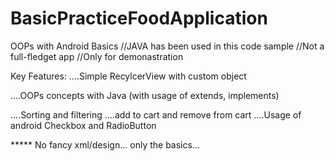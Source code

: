 # BasicPracticeFoodApplication
OOPs with Android Basics
//JAVA has been used in this code sample
//Not a full-fledget app
//Only for demonastration

Key Features: 
....Simple RecylcerView with custom object



....OOPs concepts with Java (with usage of extends, implements)



....Sorting and filtering
....add to cart and remove from cart
....Usage of android Checkbox and RadioButton

***** No fancy xml/design... only the basics...
